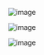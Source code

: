 ![image](https://github.com/KrupenyaAleksandr/java-spring-fullstack/assets/100144081/f754625e-2e8c-47a2-b655-6661c552a3ba)

![image](https://github.com/KrupenyaAleksandr/java-spring-fullstack/assets/100144081/49fc4f4f-00f0-4b01-9128-81a4c255b248)

![image](https://github.com/KrupenyaAleksandr/java-spring-fullstack/assets/100144081/cc346800-2923-4bed-ba22-46578c931019)
